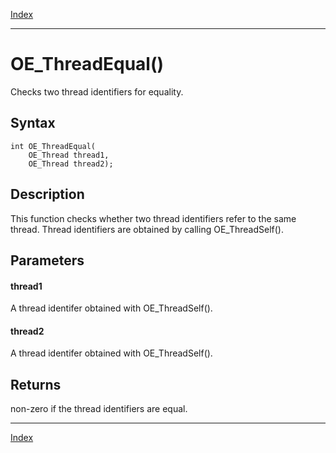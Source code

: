 [Index](index.md)

---
# OE_ThreadEqual()

Checks two thread identifiers for equality.

## Syntax

    int OE_ThreadEqual(
        OE_Thread thread1,
        OE_Thread thread2);
## Description 

This function checks whether two thread identifiers refer to the same thread. Thread identifiers are obtained by calling OE_ThreadSelf().



## Parameters

#### thread1

A thread identifer obtained with OE_ThreadSelf().

#### thread2

A thread identifer obtained with OE_ThreadSelf().

## Returns

non-zero if the thread identifiers are equal.

---
[Index](index.md)

